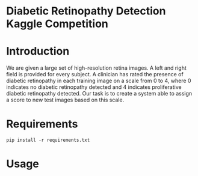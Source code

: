 # Diabetic Retinopathy Detection Kaggle Competition

# Introduction

We are given a large set of high-resolution retina images. 
A left and right field is provided for every subject. 
A clinician has rated the presence of diabetic retinopathy in each training image on a scale from 0 to 4, 
where 0 indicates no diabetic retinopathy detected and 4 indicates proliferative diabetic retinopathy detected. 
Our task is to create a system able to assign a score to new test images based on this scale.


# Requirements
```
pip install -r requirements.txt
```
# Usage
